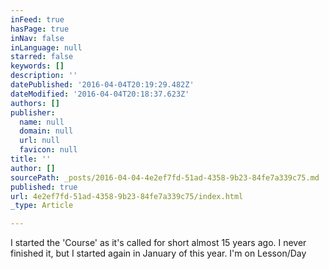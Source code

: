 ```yaml
---
inFeed: true
hasPage: true
inNav: false
inLanguage: null
starred: false
keywords: []
description: ''
datePublished: '2016-04-04T20:19:29.482Z'
dateModified: '2016-04-04T20:18:37.623Z'
authors: []
publisher:
  name: null
  domain: null
  url: null
  favicon: null
title: ''
author: []
sourcePath: _posts/2016-04-04-4e2ef7fd-51ad-4358-9b23-84fe7a339c75.md
published: true
url: 4e2ef7fd-51ad-4358-9b23-84fe7a339c75/index.html
_type: Article

---
```

I started the 'Course' as it's called for short almost 15 years ago.  I never finished it, but I started again in January of this year.  I'm on Lesson/Day
